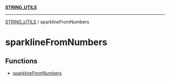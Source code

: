 [**STRING_UTILS**](../README.md)

***

[STRING_UTILS](../README.md) / sparklineFromNumbers

# sparklineFromNumbers

## Functions

- [sparklineFromNumbers](functions/sparklineFromNumbers.md)
